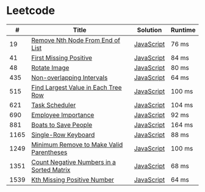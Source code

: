 # Leetcode

| # | Title | Solution | Runtime |
|---| ----- | -------- | ------- |
|19|[ Remove Nth Node From End of List](https://leetcode.com/problems/remove-nth-node-from-end-of-list/)|[JavaScript](./solutions/19.%20Remove%20Nth%20Node%20From%20End%20of%20ListJavaScript)|76 ms|
|41|[ First Missing Positive](https://leetcode.com/problems/first-missing-positive/)|[JavaScript](./solutions/41.%20First%20Missing%20Positive.js)|84 ms|
|48|[ Rotate Image](https://leetcode.com/problems/rotate-image/)|[JavaScript](./solutions/48.%20Rotate%20Image.js)|80 ms|
|435|[ Non-overlapping Intervals](https://leetcode.com/problems/non-overlapping-intervals/)|[JavaScript](./solutions/435.%20Non-overlapping%20IntervalsJavaScript)|64 ms|
|515|[ Find Largest Value in Each Tree Row](https://leetcode.com/problems/find-largest-value-in-each-tree-row/)|[JavaScript](./solutions/515.%20Find%20Largest%20Value%20in%20Each%20Tree%20Row.js)|100 ms|
|621|[ Task Scheduler](https://leetcode.com/problems/task-scheduler/)|[JavaScript](./solutions/621.%20Task%20SchedulerJavaScript)|104 ms|
|690|[ Employee Importance](https://leetcode.com/problems/employee-importance/)|[JavaScript](./solutions/690.%20Employee%20ImportanceJavaScript)|92 ms|
|881|[ Boats to Save People](https://leetcode.com/problems/boats-to-save-people/)|[JavaScript](./solutions/881.%20Boats%20to%20Save%20People.js)|164 ms|
|1165|[ Single-Row Keyboard](https://leetcode.com/problems/single-row-keyboard/)|[JavaScript](./solutions/1165.%20Single-Row%20Keyboard.js)|88 ms|
|1249|[ Minimum Remove to Make Valid Parentheses](https://leetcode.com/problems/minimum-remove-to-make-valid-parentheses/)|[JavaScript](./solutions/1249.%20Minimum%20Remove%20to%20Make%20Valid%20Parentheses.js)|100 ms|
|1351|[ Count Negative Numbers in a Sorted Matrix](https://leetcode.com/problems/count-negative-numbers-in-a-sorted-matrix/)|[JavaScript](./solutions/1351.%20Count%20Negative%20Numbers%20in%20a%20Sorted%20MatrixJavaScript)|68 ms|
|1539|[ Kth Missing Positive Number](https://leetcode.com/problems/kth-missing-positive-number/)|[JavaScript](./solutions/1539.%20Kth%20Missing%20Positive%20Number.js)|64 ms|
